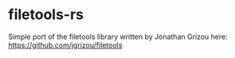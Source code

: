 # filetools-rs
Simple port of the filetools library written by Jonathan Grizou here: https://github.com/jgrizou/filetools
